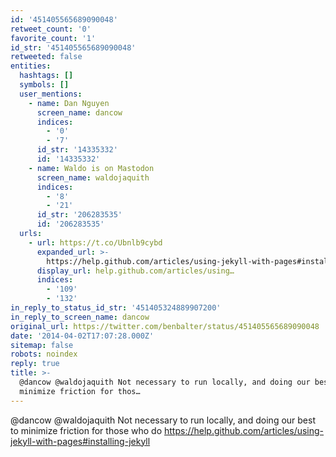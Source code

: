 ```yaml
---
id: '451405565689090048'
retweet_count: '0'
favorite_count: '1'
id_str: '451405565689090048'
retweeted: false
entities:
  hashtags: []
  symbols: []
  user_mentions:
    - name: Dan Nguyen
      screen_name: dancow
      indices:
        - '0'
        - '7'
      id_str: '14335332'
      id: '14335332'
    - name: Waldo is on Mastodon
      screen_name: waldojaquith
      indices:
        - '8'
        - '21'
      id_str: '206283535'
      id: '206283535'
  urls:
    - url: https://t.co/Ubnlb9cybd
      expanded_url: >-
        https://help.github.com/articles/using-jekyll-with-pages#installing-jekyll
      display_url: help.github.com/articles/using…
      indices:
        - '109'
        - '132'
in_reply_to_status_id_str: '451405324889907200'
in_reply_to_screen_name: dancow
original_url: https://twitter.com/benbalter/status/451405565689090048
date: '2014-04-02T17:07:28.000Z'
sitemap: false
robots: noindex
reply: true
title: >-
  @dancow @waldojaquith Not necessary to run locally, and doing our best to
  minimize friction for thos…
---
```


@dancow @waldojaquith Not necessary to run locally, and doing our best to minimize friction for those who do https://help.github.com/articles/using-jekyll-with-pages#installing-jekyll